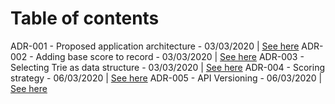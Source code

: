 # Table of contents

ADR-001 - Proposed application architecture - 03/03/2020    | [See here](./ADR-001.md)
ADR-002 - Adding base score to record - 03/03/2020          | [See here](./ADR-002.md)
ADR-003 - Selecting Trie as data structure - 03/03/2020     | [See here](./ADR-003.md)
ADR-004 - Scoring strategy - 06/03/2020                     | [See here](./ADR-004.md)
ADR-005 - API Versioning - 06/03/2020                       | [See here](./ADR-005.md)